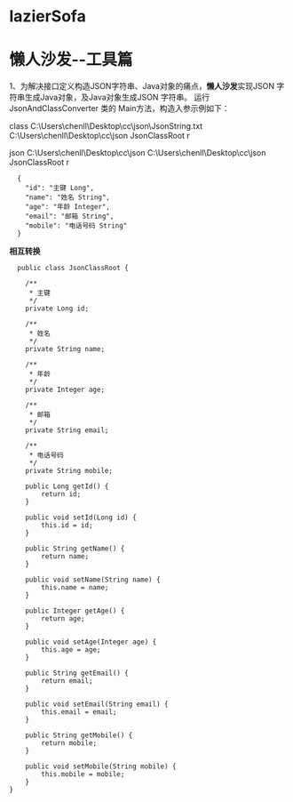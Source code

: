 # lazierSofa

# 懒人沙发--工具篇

1、为解决接口定义构造JSON字符串、Java对象的痛点，**懒人沙发**实现JSON 字符串生成Java对象，及Java对象生成JSON 字符串。
   运行 JsonAndClassConverter 类的 Main方法，构造入参示例如下：
   
   class C:\Users\chenll\Desktop\cc\json\JsonString.txt C:\Users\chenll\Desktop\cc\json JsonClassRoot r
   
   json C:\Users\chenll\Desktop\cc\json C:\Users\chenll\Desktop\cc\json JsonClassRoot r

      { 
        "id": "主键 Long",
        "name": "姓名 String",
        "age": "年龄 Integer",
        "email": "邮箱 String",
        "mobile": "电话号码 String"
      }
      
  **相互转换**
      
      public class JsonClassRoot { 

		/**
		 * 主键
		 */
		private Long id;

		/**
		 * 姓名
		 */
		private String name;

		/**
		 * 年龄
		 */
		private Integer age;

		/**
		 * 邮箱
		 */
		private String email;

		/**
		 * 电话号码
		 */
		private String mobile;

		public Long getId() {
			return id;
		}

		public void setId(Long id) {
			this.id = id;
		}

		public String getName() {
			return name;
		}

		public void setName(String name) {
			this.name = name;
		}

		public Integer getAge() {
			return age;
		}

		public void setAge(Integer age) {
			this.age = age;
		}

		public String getEmail() {
			return email;
		}

		public void setEmail(String email) {
			this.email = email;
		}

		public String getMobile() {
			return mobile;
		}

		public void setMobile(String mobile) {
			this.mobile = mobile;
		}
	}
